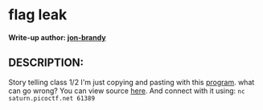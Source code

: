 # flag leak
#### Write-up author: [jon-brandy](https://github.com/jon-brandy)
## DESCRIPTION:
Story telling class 1/2 
I'm just copying and pasting with this [program](). what can go wrong? You can view source [here](). 
And connect with it using: `nc saturn.picoctf.net 61389`
